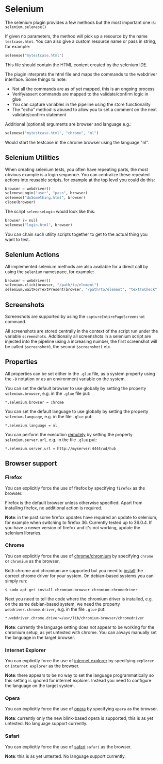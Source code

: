 # Selenium

The selenium plugin provides a few methods but the most important one is: ``selenium.selenese()``

If given no parameters, the method will pick up a resource by the name ``testcase.html``. You can also give a custom resource name or pass in string, for example:

```python
selenese("mytestcase.html")
```

This file should contain the HTML content created by the selenium IDE.

The plugin interprets the html file and maps the commands to the webdriver interface. Some things to note:

- Not all the commands are as of yet mapped, this is an ongoing process
- Verify/assert commands are mapped to the validate/confirm logic in glue
- You can capture variables in the pipeline using the store functionality
- The "echo" method is abused to allow you to set a comment on the next validate/confirm statement

Additional (optional) arguments are browser and language e.g.:

```python
selenese("mytestcase.html", "chrome", "nl")
```

Would start the testcase in the chrome browser using the language "nl".

## Selenium Utilities

When creating selenium tests, you often have repeating parts, the most obvious example is a login sequence. You can centralize these repeated actions into reusable scripts, for example at the top level you could do this:

```python
browser = webdriver()
seleneseLogin("user", "pass", browser)
selenese("doSomething.html", browser)
close(browser)
```

The script ``seleneseLogin`` would look like this:

```python
browser ?= null
selenese("login.html", browser)
```

You can chain such utility scripts together to get to the actual thing you want to test.

## Selenium Actions

All implemented selenium methods are also available for a direct call by using the ``selenium`` namespace, for example:

```python
browser = webdriver()
selenium.click(browser, "/path/to/element")
selenium.waitForTextPresent(browser, "/path/to/element", "textToCheck")
```

## Screenshots

Screenshots are supported by using the ``captureEntirePageScreenshot`` command.

All screenshots are stored centrally in the context of the script run under the variable ``screenshots``. Additionally all screenshots in a selenium script are injected into the pipeline using a increasing number, the first screenshot will be called ``$screenshot0``, the second ``$screenshot1`` etc.

## Properties

All properties can be set either in the ``.glue`` file, as a system property using the ``-D`` notation or as an environment variable on the system.

You can set the default browser to use globally by setting the property ``selenium.browser``, e.g. in the ``.glue`` file put:

```
*.selenium.browser = chrome
```

You can set the default language to use globally by setting the property ``selenium.language``, e.g. in the file ``.glue`` put:

```
*.selenium.language = nl
```

You can perform the execution [remotely](http://docs.seleniumhq.org/docs/07_selenium_grid.jsp) by setting the property ``selenium.server.url``, e.g. in the file ``.glue`` put:

```
*.selenium.server.url = http://myserver:4444/wd/hub
```

## Browser support

### Firefox

You can explicitly force the use of firefox by specifying ``firefox`` as the browser.

Firefox is the default browser unless otherwise specified. Apart from installing firefox, no additional action is required.

**Note**: in the past some firefox updates have required an update to selenium, for example when switching to firefox 36. Currently tested up to 36.0.4. If you have a newer version of firefox and it's not working, update the selenium libraries.

### Chrome

You can explicitly force the use of [chrome/chromium](https://sites.google.com/a/chromium.org/chromedriver/) by specifying ``chrome`` or ``chromium`` as the browser.

Both chrome and chromium are supported but you need to [install](https://sites.google.com/a/chromium.org/chromedriver/getting-started) the correct chrome driver for your system. On debian-based systems you can simply run:

```
$ sudo apt-get install chromium-browser chromium-chromedriver
```

Next you need to tell the code where the chromium driver is installed, e.g. on the same debian-based system, we need the property ``webdriver.chrome.driver``, e.g. in the file ``.glue`` put:

```
*.webdriver.chrome.driver=/usr/lib/chromium-browser/chromedriver
```

**Note**: currently the language setting does not appear to be working for the chromium setup, as yet untested with chrome. You can always manually set the language in the target browser.

### Internet Explorer

You can explicitly force the use of [internet explorer](https://code.google.com/p/selenium/wiki/InternetExplorerDriver) by specifying ``explorer`` or ``internet explorer`` as the browser.

**Note**: there appears to be no way to set the language programmatically so this setting is ignored for internet explorer. Instead you need to configure the language on the target system.

### Opera

You can explicitly force the use of [opera](https://code.google.com/p/selenium/wiki/OperaDriver) by specifying ``opera`` as the browser.

**Note**: currently only the new blink-based opera is supported, this is as yet untested. No language support currently.

### Safari

You can explicitly force the use of [safari](https://code.google.com/p/selenium/wiki/SafariDriver) ``safari`` as the browser.

**Note**: this is as yet untested. No language support currently.
